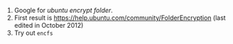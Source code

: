 1. Google for _ubuntu encrypt folder_.
2. First result is https://help.ubuntu.com/community/FolderEncryption (last edited in October 2012)
3. Try out `encfs`
